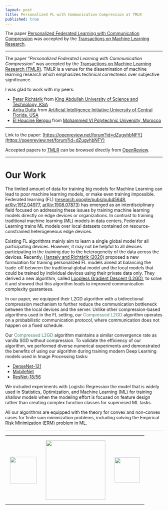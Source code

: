 ```yaml
---
layout: post
title: Personalized FL with Communication Compression at TMLR
published: true
---
```


The paper [Personalized Federated Learning with Communication Compression](https://openreview.net/forum?id=dZugyhbNFY) was accepted by the [Transactions on Machine Learning Research](https://jmlr.csail.mit.edu/tmlr/index.html).

---


The paper *"Personalized Federated Learning with Communication Compression"* was accepted by the [Transactions on Machine Learning Research (TMLR)](https://jmlr.csail.mit.edu/tmlr/index.html). TMLR is a venue for the dissemination of machine learning research which emphasizes technical correctness over subjective significance.

I was glad to work with my peers:
* [Peter Richtárik](https://richtarik.org/) from [King Abdullah University of Science and Technology, KSA](https://cemse.kaust.edu.sa/)
* [Aritra Dutta](http://www.aritradutta.com/) from [Artificial Intelligence Initiative University of Central Florida, USA](https://ai.ucf.edu/)
* [El Houcine Bergou](https://ehbergou.github.io) from [Mohammed VI Polytechnic University, Morocco](https://www.um6p.ma/index.php/en/vision)

---

Link to the paper: [https://openreview.net/forum?id=dZugyhbNFY](https://openreview.net/forum?id=dZugyhbNFY)

Accepted papers to [TMLR](https://jmlr.org/tmlr/) can be browsed directly from [OpenReview](https://openreview.net/group?id=TMLR). 

---

# Our Work

The limited amount of data for training big models for Machine Learning can lead to poor machine learning models, or make even training impossible. Federated learning (FL) ([research.google/pubs/pub45648](https://research.google/pubs/pub45648/), 
[arXiv:1912.04977](https://arxiv.org/abs/1912.04977), [arXiv:1908.07873](https://arxiv.org/abs/1908.07873)) has emerged as an interdisciplinary field focused on addressing these issues by training machine learning models directly on edge devices or organizations. In contrast to training traditional machine learning (ML) models in data centers, Federated Learning trains ML models over local datasets contained on resource-constrained heterogeneous edge devices.

Existing FL algorithms mainly aim to learn a single global model for all participating devices. However, it may not be helpful to all devices participating in the training due to the heterogeneity of the data across the devices. Recently, [Hanzely and Richtárik (2020)](https://arxiv.org/abs/2002.05516) proposed a new formulation for training personalized FL models aimed at 
balancing the trade-off between the traditional global model and the local models that could be trained by individual devices using their private data only. They derived a new algorithm, called [Loopless Gradient Descent (L2GD)](https://arxiv.org/abs/2002.05516), to solve it and showed that this algorithm leads to improved communication complexity guarantees.

In our paper, we equipped their L2GD algorithm with a bidirectional compression mechanism to further reduce the communication bottleneck between the local devices and the server. Unlike other compression-based algorithms used in the FL setting, our <span style="color:rgb(74,126,104)">Compressed L2GD</span> algorithm operates on a probabilistic communication protocol, where communication does not happen on a fixed schedule.

Our <span style="color:rgb(74,126,104)">Compressed L2GD</span> algorithm maintains a similar convergence rate as vanilla SGD without compression. To validate the efficiency of our algorithm, we performed diverse numerical experiments and demonstrated the benefits of using our algorithm during training modern Deep Learning models used in Image Processing tasks:

* [DenseNet-121](https://arxiv.org/abs/1608.06993)
* [MobileNet](https://arxiv.org/abs/1704.04861)
* [ResNet-18/56](https://arxiv.org/abs/1512.03385)

We included experiments with Logistic Regression the model that is widely used in Statistics, Optimization, and Machine Learning (ML) for training shallow models when the modeling effort is focused on feature design rather than creating complex function classes for supervised ML tasks.

All our algorithms are equipped with the theory for convex and non-convex cases for finite sum minimization problems, including solving the Empirical Risk Minimization (ERM) problem in ML.

---


<table style="text-align:center;">
<tr>
<td style="padding:15px;text-align:center;vertical-align:middle;"> <img height="85px" src="https://burlachenkok.github.io/materials/KAUST-logo.svg"/> </td> 
<td style="padding:15px;text-align:center;vertical-align:middle;"> <img height="190px" src="https://burlachenkok.github.io/materials/ucf-logo-2022.svg"/> </td>
<td style="padding:15px;text-align:center;vertical-align:middle;"> <img height="80px" src="https://burlachenkok.github.io/materials/UM6P-logo.png"/> </td>
</tr>
</table>
